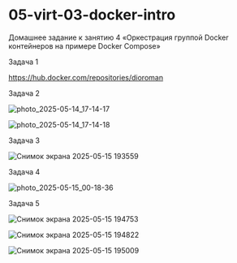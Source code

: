 # 05-virt-03-docker-intro
Домашнее задание к занятию 4 «Оркестрация группой Docker контейнеров на примере Docker Compose»

Задача 1

https://hub.docker.com/repositories/dioroman

Задача 2

![photo_2025-05-14_17-14-17](https://github.com/user-attachments/assets/3ec43c9f-5dfa-48fe-8ff6-a827c1edd62d)

![photo_2025-05-14_17-14-18](https://github.com/user-attachments/assets/a9db82c9-0abc-4030-9615-44d919fc70fd)

Задача 3

![Снимок экрана 2025-05-15 193559](https://github.com/user-attachments/assets/943e2285-7429-4107-a2a3-c34145e718a8)

Задача 4

![photo_2025-05-15_00-18-36](https://github.com/user-attachments/assets/3283c14c-0897-47e2-ae43-32f12896149d)

Задача 5

![Снимок экрана 2025-05-15 194753](https://github.com/user-attachments/assets/586ee77f-7795-4c99-9445-55c826570fc9)

![Снимок экрана 2025-05-15 194822](https://github.com/user-attachments/assets/583ad24c-0d96-45c6-bdbb-f9fad45fb65a)

![Снимок экрана 2025-05-15 195009](https://github.com/user-attachments/assets/925d8f62-0593-42b3-893c-0e28f78b5b3c)
